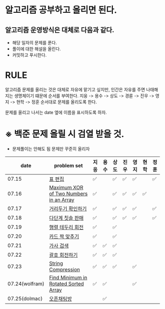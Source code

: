 # 알고리즘 공부하고 올리면 된다.

## 알고리즘 운영방식은 대체로 다음과 같다.

- 해당 일자의 문제를 푼다.
- 풀이에 대한 해설을 올린다.
- 커밋하고 푸시한다. 

# RULE 

알고리즘 문제를 올리는 것은 대체로 자유에 맡기고 싶지만, 인간은 자유를 주면 나태해지는 생명체이기 떄문에 순서를 부여한다.
지웅 -> 용수 -> 상도 -> 경륜 -> 진우 -> 영지 -> 현학 -> 정훈
순서대로 문제를 올리도록 한다.

문제를 올리고 나서는 date 옆에 이름을 표시하도록 하자.

# ※ 백준 문제 올릴 시 검열 받을 것.

- 문제풀이는 안해도 됨 문제만 꾸준히 올리자

| date       | problem set                                                  | 지웅 | 용수 | 상도 |  진우 | 영지 | 현학 | 정훈|
| ---------- | ------------------------------------------------------------ | --- | ---- | ---- | ---- | ---- | ---- | ---- |
| 07.15      | [표 편집](https://programmers.co.kr/learn/courses/30/lessons/81303)   | ✅ | |✅ | ✅ |✅ | | ✅ |
| 07.16      | [Maximum XOR of Two Numbers in an Array](https://leetcode.com/problems/maximum-xor-of-two-numbers-in-an-array/) | ✅ | | ✅  |✅ |✅ |✅ | |
| 07.17      | [거리두기 확인하기](https://programmers.co.kr/learn/courses/30/lessons/81302)  | ✅ | |✅  |✅ |✅ | | ✅ |
| 07.18      | [다단계 칫솔 판매](https://programmers.co.kr/learn/courses/30/lessons/77486) | ✅ | |✅ | ✅ | ✅ | |✅ |
| 07.19      | [행렬 테두리 회전](https://programmers.co.kr/learn/courses/30/lessons/77485)  | ✅ | |✅ |  | | | |
| 07.20      | [카드 짝 맞추기](https://programmers.co.kr/learn/courses/30/lessons/72415)  |✅  | |✅ | |  | | |
| 07.21      | [가사 검색](https://programmers.co.kr/learn/courses/30/lessons/60060)  | ✅ |✅ |✅ | | | |  |
| 07.22      | [괄호 회전하기](https://programmers.co.kr/learn/courses/30/lessons/76502)  | ✅ |✅ |✅ | | |  | |
| 07.23      | [String Compression](https://leetcode.com/problems/string-compression/)  | ✅ | ✅ |✅ | | ✅ |  | |
| 07.24(wolfram)      | [Find Minimum in Rotated Sorted Array](https://leetcode.com/problems/find-minimum-in-rotated-sorted-array/)  | ✅ | ✅| |  | ✅ | ||
| 07.25(dolmac)      | [오픈채팅방](https://programmers.co.kr/learn/courses/30/lessons/42888)  |  |✅ | |  |  | ||

